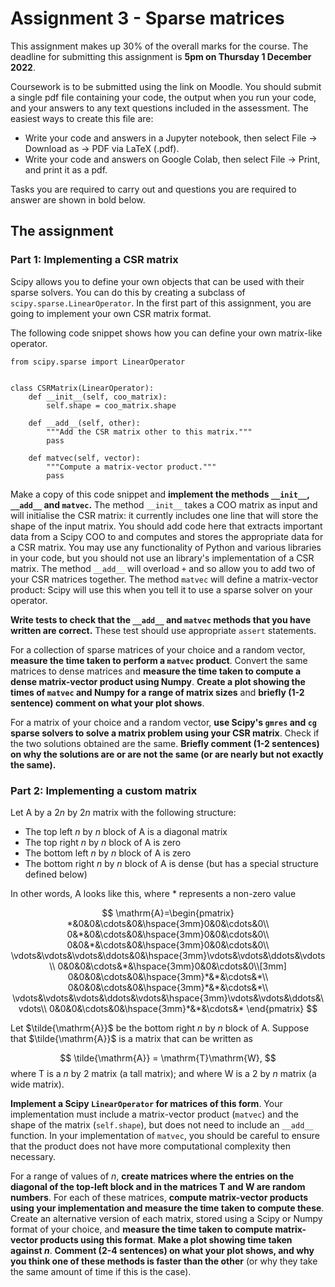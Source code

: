 # Assignment 3 - Sparse matrices

This assignment makes up 30% of the overall marks for the course. The deadline for submitting this assignment is **5pm on Thursday 1 December 2022**.

Coursework is to be submitted using the link on Moodle. You should submit a single pdf file containing your code, the output when you run your code, and your answers
to any text questions included in the assessment. The easiest ways to create this file are:

- Write your code and answers in a Jupyter notebook, then select File -> Download as -> PDF via LaTeX (.pdf).
- Write your code and answers on Google Colab, then select File -> Print, and print it as a pdf.

Tasks you are required to carry out and questions you are required to answer are shown in bold below.

## The assignment

### Part 1: Implementing a CSR matrix
Scipy allows you to define your own objects that can be used with their sparse solvers. You can do this
by creating a subclass of `scipy.sparse.LinearOperator`. In the first part of this assignment, you are going to
implement your own CSR matrix format.

The following code snippet shows how you can define your own matrix-like operator.

```
from scipy.sparse import LinearOperator


class CSRMatrix(LinearOperator):
    def __init__(self, coo_matrix):
        self.shape = coo_matrix.shape

    def __add__(self, other):
        """Add the CSR matrix other to this matrix."""
        pass

    def matvec(self, vector):
        """Compute a matrix-vector product."""
        pass
```

Make a copy of this code snippet and **implement the methods `__init__`, `__add__` and `matvec`.**
The method `__init__` takes a COO matrix as input and will initialise the CSR matrix: it currently includes one line
that will store the shape of the input matrix. You should add code here that extracts important data from a Scipy COO to and computes and stores the appropriate data
for a CSR matrix. You may use any functionality of Python and various libraries in your code, but you should not use an library's implementation of a CSR matrix.
The method `__add__` will overload `+` and so allow you to add two of your CSR matrices together.
The method `matvec` will define a matrix-vector product: Scipy will use this when you tell it to use a sparse solver on your operator.

**Write tests to check that the `__add__` and `matvec` methods that you have written are correct.** These test should use appropriate `assert` statements.

For a collection of sparse matrices of your choice and a random vector, **measure the time taken to perform a `matvec` product**. Convert the same matrices to dense matrices and **measure
the time taken to compute a dense matrix-vector product using Numpy**. **Create a plot showing the times of `matvec` and Numpy for a range of matrix sizes** and
**briefly (1-2 sentence) comment on what your plot shows**.

For a matrix of your choice and a random vector, **use Scipy's `gmres` and `cg` sparse solvers to solve a matrix problem using your CSR matrix**.
Check if the two solutions obtained are the same. 
**Briefly comment (1-2 sentences) on why the solutions are or are not the same (or are nearly but not exactly the same).**

### Part 2: Implementing a custom matrix
Let $\mathrm{A}$ by a $2n$ by $2n$ matrix with the following structure:

- The top left $n$ by $n$ block of $\mathrm{A}$ is a diagonal matrix
- The top right $n$ by $n$ block of $\mathrm{A}$ is zero
- The bottom left $n$ by $n$ block of $\mathrm{A}$ is zero
- The bottom right $n$ by $n$ block of $\mathrm{A}$ is dense (but has a special structure defined below)

In other words, $\mathrm{A}$ looks like this, where $*$ represents a non-zero value

$$
\mathrm{A}=\begin{pmatrix}
*&0&0&\cdots&0&\hspace{3mm}0&0&\cdots&0\\
0&*&0&\cdots&0&\hspace{3mm}0&0&\cdots&0\\
0&0&*&\cdots&0&\hspace{3mm}0&0&\cdots&0\\
\vdots&\vdots&\vdots&\ddots&0&\hspace{3mm}\vdots&\vdots&\ddots&\vdots\\
0&0&0&\cdots&*&\hspace{3mm}0&0&\cdots&0\\[3mm]
0&0&0&\cdots&0&\hspace{3mm}*&*&\cdots&*\\
0&0&0&\cdots&0&\hspace{3mm}*&*&\cdots&*\\
\vdots&\vdots&\vdots&\ddots&\vdots&\hspace{3mm}\vdots&\vdots&\ddots&\vdots\\
0&0&0&\cdots&0&\hspace{3mm}*&*&\cdots&*
\end{pmatrix}
$$

Let $\tilde{\mathrm{A}}$ be the bottom right $n$ by $n$ block of $\mathrm{A}$.
Suppose that $\tilde{\mathrm{A}}$ is a matrix that can be written as

$$
\tilde{\mathrm{A}} = \mathrm{T}\mathrm{W},
$$
where $\mathrm{T}$ is a $n$ by 2 matrix (a tall matrix);
and
where $\mathrm{W}$ is a 2 by $n$ matrix (a wide matrix).

**Implement a Scipy `LinearOperator` for matrices of this form**. Your implementation must include a matrix-vector product (`matvec`) and the shape of the matrix (`self.shape`), but
does not need to include an `__add__` function. In your implementation of `matvec`, you should be careful to ensure that the product does not have more computational complexity then necessary.

For a range of values of $n$, **create matrices where the entries on the diagonal of the top-left block and in the matrices $\mathrm{T}$ and $\mathrm{W}$ are random numbers**.
For each of these matrices, **compute matrix-vector products using your implementation and measure the time taken to compute these**. Create an alternative version of each matrix,
stored using a Scipy or Numpy format of your choice,
and **measure the time taken to compute matrix-vector products using this format**. **Make a plot showing time taken against $n$**. **Comment (2-4 sentences) on what your plot shows, and why you think
one of these methods is faster than the other** (or why they take the same amount of time if this is the case).
